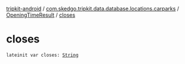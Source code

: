 [tripkit-android](../../index.md) / [com.skedgo.tripkit.data.database.locations.carparks](../index.md) / [OpeningTimeResult](index.md) / [closes](./closes.md)

# closes

`lateinit var closes: `[`String`](https://kotlinlang.org/api/latest/jvm/stdlib/kotlin/-string/index.html)